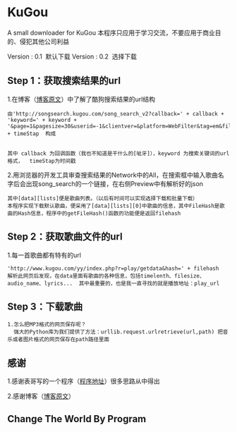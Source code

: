 # KuGou
A small downloader for KuGou 本程序只应用于学习交流，不要应用于商业目的、侵犯其他公司利益

Version : 0.1  默认下载
Version : 0.2  选择下载

## Step 1：获取搜索结果的url
  
  1.在博客（[博客原文](http://www.cnblogs.com/tangwanzun/p/6582039.html)）中了解了酷狗搜索结果的url结构
    
    由'http://songsearch.kugou.com/song_search_v2?callback=' + callback + 'keyword=' + keyword + '&page=1&pagesize=30&userid=-1&clientver=&platform=WebFilter&tag=em&filter=2&iscorrection=1&privilege_filter=0&_=' + timeStap  构成
    
    
    其中 callback 为回调函数（我也不知道是干什么的[呲牙]），keyword 为搜索关键词的url格式，  timeStap为时间戳
    
  2.用浏览器的开发工具审查搜索结果的Network中的All，在搜索框中输入歌曲名字后会出现song_search的一个链接，在右侧Preview中有解析好的json
    
    其中[data][lists]便是歌曲列表。（以后有时间可以实现选择下载和批量下载）
    本程序实现下载默认歌曲，便采用了[data][lists][0]中歌曲的信息，其中FileHash是歌曲的Hash信息，程序中的getFileHash()函数的功能便是返回filehash
   
## Step 2：获取歌曲文件的url

  1.每一首歌曲都有特有的url
  
    'http://www.kugou.com/yy/index.php?r=play/getdata&hash=' + filehash
    解析此网页后发现，在data里面有歌曲的各种信息，包括timelenth、filesize、audio_name、lyrics...  其中最重要的，也是我一直寻找的就是播放地址：play_url
    
## Step 3：下载歌曲

    1.怎么把MP3格式的网页保存呢？
      强大的Python库为我们提供了方法：urllib.request.urlretrieve(url,path) 把音乐或者图片格式的网页保存在path路径里面
      

## 感谢
1.感谢表哥写的一个程序（[程序地址](https://github.com/fooyou/cmus-lrc)）很多思路从中得出  
   
2.感谢博客（[博客原文](http://www.cnblogs.com/tangwanzun/p/6582039.html)）  
    
## Change The World By Program
